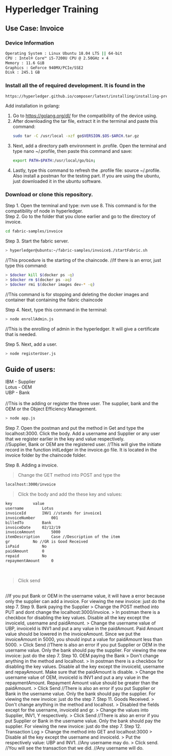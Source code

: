 #  Hyperledger Training
## Use Case: Invoice

### Device Information
```bash
Operating System : Linux Ubuntu 18.04 LTS || 64-bit
CPU : Intel® Core™ i5-7200U CPU @ 2.50GHz × 4 
Memory : 11.6 GiB
Graphics : GeForce 940MX/PCIe/SSE2 
Disk : 245.1 GB
```


### Install all the of required development. It is found in the 
```bash
https://hyperledger.github.io/composer/latest/installing/installing-prereqs.html.
```

Add installation in golang:
1. Go to https://golang.org/dl/ for the compatibility of the device using.
2. After downloading the tar file, extract it in the terminal and paste this command:
   ```bash
   sudo tar -C /usr/local -xzf go$VERSION.$OS-$ARCH.tar.gz
   ```
3. Next, add a directory path environment in .profile. Open the terminal and type nano ~/.profile, then paste this command and save: <br>
   ```bash
   export PATH=$PATH:/usr/local/go/bin;
   ```
4. Lastly, type this command to refresh the .profile file: source ~/.profile.
Also install a postman for the testing part. If you are using the ubuntu, just downloaded it in the ubuntu software.


### Download or clone this repository.
Step 1. Open the terminal and type: nvm use 8. This command is for the compatibility of node in hyperledger. <br>
Step 2. Go to the folder that you clone earlier and go to the directory of invoice.
```bash
cd fabric-samples/invoice
```
Step 3. Start the fabric server. <br>
```bash
> hyperledger@ubuntu:~/fabric-samples/invoice$./startFabric.sh
```
//This procedure is the starting of the chaincode.
//If there is an error, just type this command: <br>
```bash
> $docker kill $(docker ps -q)
> $docker rm $(docker ps -aq)
> $docker rmi $(docker images dev-* -q)
```
//This command is for stopping and deleting the docker images and container that containing the fabric chaincode <br>

Step 4. Next, type this command in the terminal:
```bash
> node enrollAdmin.js
```
//This is the enrolling of admin in the hyperledger. It will give a certificate that is needed.<br>

Step 5. Next, add a user.
```bash
> node registerUser.js
```


## Guide of users:
IBM - Supplier <br>
Lotus - OEM <br>
UBP - Bank <br>
<br>
//This is the adding or register the three user. The supplier, bank and the OEM or the Object Efficiency Management.
```bash
> node app.js
```
Step 7. Open the postman and put the method in Get and type the localhost:3000. Click the body. Add a username and Supplier or any user that we register earlier in the key and value respectively. <br>
//Supplier, Bank or OEM are the registered user.
//This will give the initiate record in the function initLedger in the invoice.go file. It is located in the invoice folder by the chaincode folder.

Step 8. Adding a invoice. <br>
> Change the GET method into POST and type the 

```bash
localhost:3000/invoice
```
> Click the body and add the these key and values:

```bash
key         value
username        Lotus
invoiceId       INV1 //stands for invoice1
invoiceNumber       001
billedTo        Bank
invoiceDate     02/12/19
invoiceAmount       5000
itemDescription     Case //Description of the item
gr          No //GR is Good Received
isPaid          No
paidAmount      0
repaid          No
repaymentAmount     0
```
<br>

> Click send
<br>
//If you put Bank or OEM in the username value, it will have a error because only the supplier can add a invoice.
For viewing the new invoice: just do the step 7.
Step 9. Bank paying the Supplier
> Change the POST method into PUT and dont change the localhost:3000/invoice.
> In postman there is a checkbox for disabling the key values. Disable all the key except the invoiceId, username and paidAmount.
> Change the username value of UBP, invoiceId is INV1 and put a any value in the paidAmount. Paid Amount value should be lowered in the invoiceAmount. Since we put the invoiceAmount in 5000, you should input a value for paidAmount less than 5000.
> Click Send
//There is also an error if you put Supplier or OEM in the username value. Only the bank should pay the supplier.
For viewing the new invoice: just do the step 7.
Step 10. OEM paying the Bank
> Don't change anything in the method and localhost.
> In postman there is a checkbox for disabling the key values. Disable all the key except the invoiceId, username and repayAmount. Make sure that the paidAmount is disable.
> Change the username value of OEM, invoiceId is INV1 and put a any value in the repaymentAmount. Repayment Amount value should be greater than the paidAmount.
> Click Send
//There is also an error if you put Supplier or Bank in the username value. Only the bank should pay the supplier.
For viewing the new invoice: just do the step 7.
Step 11. Goods Received.
> Don't change anything in the method and localhost.
> Disabled the fields except for the username, invoiceId and gr.
> Change the values into Supplier, INV1, Y respectively.
> Click Send
//There is also an error if you put Supplier or Bank in the username value. Only the bank should pay the supplier.
For viewing the new invoice: just do the step 7.
Step 12. Transaction Log
> Change the method into GET and localhost:3000
> Disable all the key except the username and invoiceId.
> Put the respectively value: UBP and INV1.
//Any username may do.
> Click send.
//You will see the transaction that we did.
//Any username will do.
